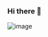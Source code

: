 ### Hi there 👋
![image](https://user-images.githubusercontent.com/26866143/110527136-06f40200-8130-11eb-91d8-877cc9c00bca.png)

<!--
**DakoMumladze/DakoMumladze** is a ✨ _special_ ✨ repository because its `README.md` (this file) appears on your GitHub profile.

Here are some ideas to get you started:

- 🔭 I’m currently working on ... Admin panel on nuxt
- 🌱 I’m currently learning ... Typescript
- 👯 I’m looking to collaborate on ... Interesting projects
- 🤔 I’m looking for help with ... 
- 💬 Ask me about ... Anything
- 📫 How to reach me: ... dako.dako.mumladze@gmail.com
- 😄 Pronouns: ... 
- ⚡ Fun fact: ... 
-->
